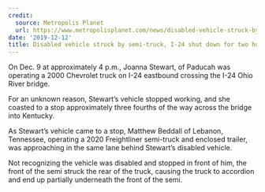 ```yaml
---
credit:
  source: Metropolis Planet
  url: https://www.metropolisplanet.com/news/disabled-vehicle-struck-by-semi-truck-i--shut-down/article_8c29eabf-a0cb-5294-9f9c-5702422a332f.html
date: '2019-12-12'
title: Disabled vehicle struck by semi-truck, I-24 shut down for two hours
---
```



On Dec. 9 at approximately 4 p.m., Joanna Stewart, of Paducah was operating a 2000 Chevrolet truck on I-24 eastbound crossing the I-24 Ohio River bridge.

For an unknown reason, Stewart’s vehicle stopped working, and she coasted to a stop approximately three fourths of the way across the bridge into Kentucky.

As Stewart’s vehicle came to a stop, Matthew Beddall of Lebanon, Tennessee, operating a 2020 Freightliner semi-truck and enclosed trailer, was approaching in the same lane behind Stewart’s disabled vehicle.

Not recognizing the vehicle was disabled and stopped in front of him, the front of the semi struck the rear of the truck, causing the truck to accordion and end up partially underneath the front of the semi.